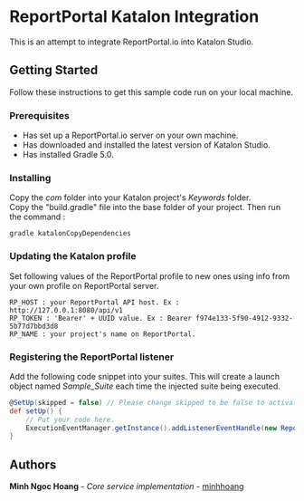 # ReportPortal Katalon Integration
This is an attempt to integrate ReportPortal.io into Katalon Studio.    

## Getting Started
Follow these instructions to get this sample code run on your local machine.  
### Prerequisites
* Has set up a ReportPortal.io server on your own machine.
* Has downloaded and installed the latest version of Katalon Studio.
* Has installed Gradle 5.0.

### Installing
Copy the *com* folder into your Katalon project's *Keywords* folder.  
Copy the "build.gradle" file into the base folder of your project. Then run the command :
```
gradle katalonCopyDependencies
```

### Updating the Katalon profile
Set following values of the ReportPortal profile to new ones using info from your own profile on ReportPortal server.
```
RP_HOST : your ReportPortal API host. Ex : http://127.0.0.1:8080/api/v1  
RP_TOKEN : 'Bearer' + UUID value. Ex : Bearer f974e133-5f90-4912-9332-5b77d7bbd3d8  
RP_NAME : your project's name on ReportPortal.  
```

### Registering the ReportPortal listener
Add the following code snippet into your suites. This will create a launch object named *Sample_Suite* each time the injected suite being executed.
```groovy
@SetUp(skipped = false) // Please change skipped to be false to activate this method.
def setUp() {
	// Put your code here.
	ExecutionEventManager.getInstance().addListenerEventHandle(new ReportPortalListener("Sample_Launch", "Sample_Suite"))
}
```
## Authors
**Minh Ngoc Hoang** - *Core service implementation* - [minhhoang](https://github.com/minhhoangvn)
